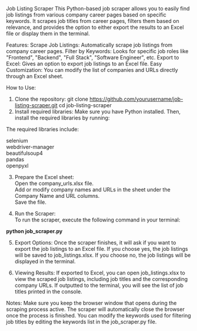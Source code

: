 Job Listing Scraper
This Python-based job scraper allows you to easily find job listings from various company career pages based on specific keywords. It scrapes job titles from career pages, filters them based on relevance, and provides the option to either export the results to an Excel file or display them in the terminal.

Features:
Scrape Job Listings: Automatically scrape job listings from company career pages.
Filter by Keywords: Looks for specific job roles like "Frontend", "Backend", "Full Stack", "Software Engineer", etc.
Export to Excel: Gives an option to export job listings to an Excel file.
Easy Customization: You can modify the list of companies and URLs directly through an Excel sheet.  

How to Use:  
  
1. Clone the repository:
git clone https://github.com/yourusername/job-listing-scraper.git
cd job-listing-scraper
2. Install required libraries:
Make sure you have Python installed. Then, install the required libraries by running:
  
The required libraries include:  

  selenium  
  webdriver-manager  
  beautifulsoup4  
  pandas    
  openpyxl    

3. Prepare the Excel sheet:  
Open the company_urls.xlsx file.  
Add or modify company names and URLs in the sheet under the Company Name and URL columns.  
Save the file.
  
4. Run the Scraper:  
To run the scraper, execute the following command in your terminal:  

**python job_scraper.py**  

5. Export Options:
Once the scraper finishes, it will ask if you want to export the job listings to an Excel file.
If you choose yes, the job listings will be saved to job_listings.xlsx.
If you choose no, the job listings will be displayed in the terminal.  

6. Viewing Results:
If exported to Excel, you can open job_listings.xlsx to view the scraped job listings, including job titles and the corresponding company URLs.
If outputted to the terminal, you will see the list of job titles printed in the console.

Notes:
Make sure you keep the browser window that opens during the scraping process active. The scraper will automatically close the browser once the process is finished.
You can modify the keywords used for filtering job titles by editing the keywords list in the job_scraper.py file.
